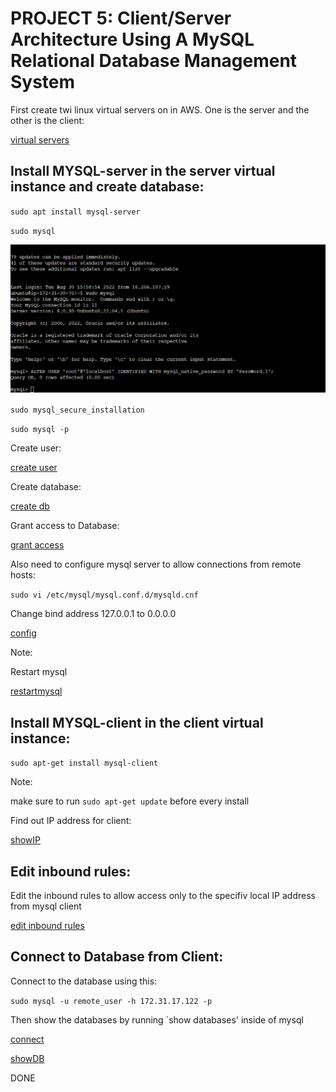 # PROJECT 5: Client/Server Architecture Using A MySQL Relational Database Management System

First create twi linux virtual servers on in AWS. One is the server and the other is the client:

[virtual servers](./images/01_two_instances.png)

## Install MYSQL-server in the server virtual instance and create database:

`sudo apt install mysql-server`

`sudo mysql`

![mysql status](./images/02_installingMYSQL.png)

`sudo mysql_secure_installation`

`sudo mysql -p`

Create user:

[create user](./images/04_create_user.png)

Create database:

[create db](./images/05_create_database.png)

Grant access to Database:

[grant access](./images/06_grant_assess.png)

Also need to configure mysql server to allow connections from remote hosts:

`sudo vi /etc/mysql/mysql.conf.d/mysqld.cnf`

Change bind address 127.0.0.1 to 0.0.0.0

[config](./images/08_change_bind_address.png)

Note:

Restart mysql

[restartmysql](./images/09_restart_mysql.png)

## Install MYSQL-client in the client virtual instance:

`sudo apt-get install mysql-client`

Note: 

make sure to run `sudo apt-get update` before every install

Find out IP address for client:

[showIP](./images/10_show_ip_of_client.png)

## Edit inbound rules:

Edit the inbound rules to allow access only to the specifiv local IP address from mysql client

[edit inbound rules](./images/03_inbound_rules.png)

## Connect to Database from Client:

Connect to the database using this:

`sudo mysql -u remote_user -h 172.31.17.122 -p`

Then show the databases by running `show databases' inside of mysql

[connect](./images/11_connect_to_db_from_client.png)

[showDB](./images/12_show_databases.png)

DONE